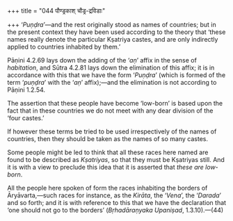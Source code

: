 +++
title = "044 पौण्ड्रकाश् चौड्र-द्रविडाः"

+++
‘*Puṇḍra*’—and the rest originally stood as names of countries; but in
the present context they have been used according to the theory that
‘these names really denote the particular Kṣatriya castes, and are only
indirectly applied to countries inhabited by them.’

Pāṇini 4.2.69 lays down the adding of the ‘*aṇ*’ affix in the sense of
*habitation*, and Sūtra 4.2.81 lays down the elimination of this affix;
it is in accordance with this that we have the form ‘*Puṇḍra*’ (which is
formed of the term ‘*puṇḍra*’ with the ‘*aṇ*’ affix);—and the
elimination is not according to Pāṇini 1.2.54.

The assertion that these people have become ‘low-born’ is based upon the
fact that in these countries we do not meet with any dear division of
the ‘four castes.’

If however these terms be tried to be used irrespectively of the names
of countries, then they should be taken as the names of so many castes.

Some people might be led to think that all these races here named are
found to be described as *Kṣatriyas*, so that they must be Kṣatriyas
still. And it is with a view to preclude this idea that it is asserted
that *these are low-born*.

All the people here spoken of form the races inhabiting the borders of
Āryāvarta,—such races for instance, as the *Kirāta*, the ‘*Vena*’, the
‘*Darada*’ and so forth; and it is with reference to this that we have
the declaration that ‘one should not go to the borders’ (*Bṛhadāraṇyaka
Upaniṣad*, 1.3.10).—(44)


